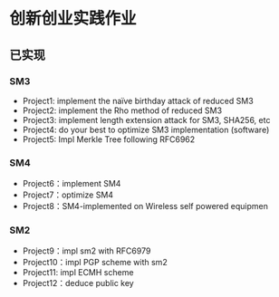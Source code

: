 # 创新创业实践作业
## 已实现
### SM3
* Project1: implement the naïve birthday attack of reduced SM3<br>
* Project2: implement the Rho method of reduced SM3<br>
* Project3: implement length extension attack for SM3, SHA256, etc<br>
* Project4: do your best to optimize SM3 implementation (software)<br>
* Project5: Impl Merkle Tree following RFC6962<br>
### SM4
* Project6：implement SM4<br>
* Project7：optimize SM4<br>
* Project8：SM4-implemented on Wireless self powered equipmen<br>
### SM2
* Project9：impl sm2 with RFC6979<br>
* Project10：impl PGP scheme with sm2<br>
* Project11: impl ECMH scheme
* Project12：deduce public key
